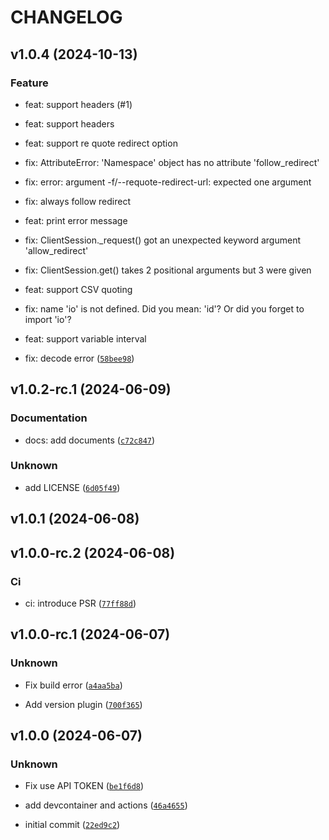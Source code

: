 # CHANGELOG



## v1.0.4 (2024-10-13)

### Feature

* feat: support headers (#1)

* feat: support headers

* feat: support re quote redirect option

* fix: AttributeError: &#39;Namespace&#39; object has no attribute &#39;follow_redirect&#39;

* fix: error: argument -f/--requote-redirect-url: expected one argument

* fix: always follow redirect

* feat: print error message

* fix: ClientSession._request() got an unexpected keyword argument &#39;allow_redirect&#39;

* fix: ClientSession.get() takes 2 positional arguments but 3 were given

* feat: support CSV quoting

* fix: name &#39;io&#39; is not defined. Did you mean: &#39;id&#39;? Or did you forget to import &#39;io&#39;?

* feat: support variable interval

* fix: decode error ([`58bee98`](https://github.com/procube-open/downtime-csv/commit/58bee98a4d56fac32abc7f86dfe3442af04fbd82))


## v1.0.2-rc.1 (2024-06-09)

### Documentation

* docs: add documents ([`c72c847`](https://github.com/procube-open/downtime-csv/commit/c72c84789477ddcbffa7dbc909ce7f3762195347))

### Unknown

* add LICENSE ([`6d05f49`](https://github.com/procube-open/downtime-csv/commit/6d05f49682a8577827b108f94a1739061d4d65ef))


## v1.0.1 (2024-06-08)


## v1.0.0-rc.2 (2024-06-08)

### Ci

* ci: introduce PSR ([`77ff88d`](https://github.com/procube-open/downtime-csv/commit/77ff88dd688a5fd5484bd2e4469eec8119d71b5a))


## v1.0.0-rc.1 (2024-06-07)

### Unknown

* Fix build error ([`a4aa5ba`](https://github.com/procube-open/downtime-csv/commit/a4aa5ba5b2b5a07183c98ee240e0c870b504f3de))

* Add version plugin ([`700f365`](https://github.com/procube-open/downtime-csv/commit/700f36595847bb0deff0926d4d1b696d292724ab))


## v1.0.0 (2024-06-07)

### Unknown

* Fix use API TOKEN ([`be1f6d8`](https://github.com/procube-open/downtime-csv/commit/be1f6d890c69f724a16e3ce9ca2a5f9d90f64451))

* add devcontainer and actions ([`46a4655`](https://github.com/procube-open/downtime-csv/commit/46a465578683e73907ade865973abb73fd61f0f2))

* initial commit ([`22ed9c2`](https://github.com/procube-open/downtime-csv/commit/22ed9c2dfa19135b95b1627980c8a0b292dc77d3))
